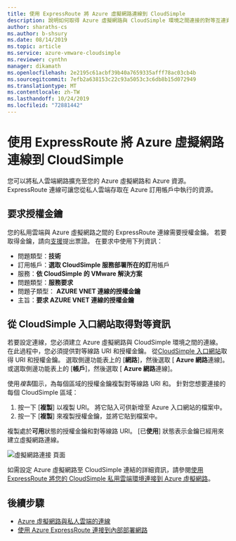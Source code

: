 ```yaml
---
title: 使用 ExpressRoute 將 Azure 虛擬網路連線到 CloudSimple
description: 說明如何取得 Azure 虛擬網路與 CloudSimple 環境之間連接的對等互連資訊
author: sharaths-cs
ms.author: b-shsury
ms.date: 08/14/2019
ms.topic: article
ms.service: azure-vmware-cloudsimple
ms.reviewer: cynthn
manager: dikamath
ms.openlocfilehash: 2e2195c61acbf39b40a7659335afff78ac03cb4b
ms.sourcegitcommit: 7efb2a638153c22c93a5053c3c6db8b15d072949
ms.translationtype: MT
ms.contentlocale: zh-TW
ms.lasthandoff: 10/24/2019
ms.locfileid: "72881442"
---
```

# <a name="connect-azure-virtual-network-to-cloudsimple-using-expressroute"></a>使用 ExpressRoute 將 Azure 虛擬網路連線到 CloudSimple

您可以將私人雲端網路擴充至您的 Azure 虛擬網路和 Azure 資源。 ExpressRoute 連線可讓您從私人雲端存取在 Azure 訂用帳戶中執行的資源。

## <a name="request-authorization-key"></a>要求授權金鑰

您的私用雲端與 Azure 虛擬網路之間的 ExpressRoute 連線需要授權金鑰。 若要取得金鑰，請向<a href="https://portal.azure.com/#blade/Microsoft_Azure_Support/HelpAndSupportBlade/newsupportrequest" target="_blank">支援</a>提出票證。  在要求中使用下列資訊：

* 問題類型：**技術**
* 訂用帳戶：**選取 CloudSimple 服務部署所在的訂**用帳戶
* 服務：**依 CloudSimple 的 VMware 解決方案**
* 問題類型：**服務要求**
* 問題子類型： **AZURE VNET 連線的授權金鑰**
* 主旨：**要求 AZURE VNET 連線的授權金鑰**

## <a name="get-peering-information-from-cloudsimple-portal"></a>從 CloudSimple 入口網站取得對等資訊

若要設定連線，您必須建立 Azure 虛擬網路與 CloudSimple 環境之間的連線。  在此過程中，您必須提供對等線路 URI 和授權金鑰。 從[CloudSimple 入口網站](access-cloudsimple-portal.md)取得 URI 和授權金鑰。  選取側邊功能表上的 [**網路**]，然後選取 [ **Azure 網路**連線]。 或選取側邊功能表上的 [**帳戶**]，然後選取 [ **Azure 網路**連線]。

使用*複製*圖示，為每個區域的授權金鑰複製對等線路 URI 和。 針對您想要連接的每個 CloudSimple 區域：

1. 按一下 [**複製**] 以複製 URI。 將它貼入可供新增至 Azure 入口網站的檔案中。  
2. 按一下 [**複製**] 來複製授權金鑰，並將它貼到檔案中。

複製處於**可用**狀態的授權金鑰和對等線路 URI。  [已**使用**] 狀態表示金鑰已經用來建立虛擬網路連線。

![虛擬網路連接 頁面](media/virtual-network-connection.png)

如需設定 Azure 虛擬網路至 CloudSimple 連結的詳細資訊，請參閱[使用 ExpressRoute 將您的 CloudSimple 私用雲端環境連接到 Azure 虛擬網路](azure-expressroute-connection.md)。

## <a name="next-steps"></a>後續步驟

* [Azure 虛擬網路與私人雲端的連線](azure-expressroute-connection.md)
* [使用 Azure ExpressRoute 連接到內部部署網路](on-premises-connection.md)
